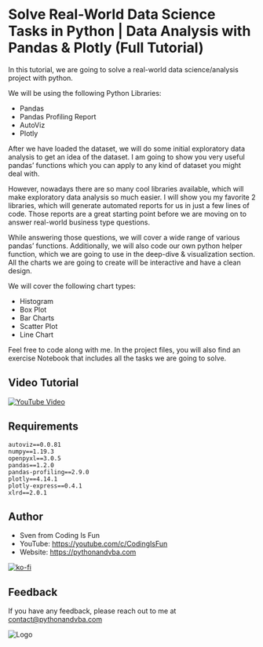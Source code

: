 
# Solve Real-World Data Science Tasks in Python | Data Analysis with Pandas & Plotly (Full Tutorial)

In this tutorial, we are going to solve a real-world data science/analysis project with python.

We will be using the following Python Libraries:
- Pandas
- Pandas Profiling Report
- AutoViz
- Plotly

After we have loaded the dataset, we will do some initial exploratory data analysis to get an idea of the dataset.
I am going to show you very useful pandas’ functions which you can apply to any kind of dataset you might deal with.

However, nowadays there are so many cool libraries available, which will make exploratory data analysis so much easier. I will show you my favorite 2 libraries, which will generate automated reports for us in just a few lines of code. 
Those reports are a great starting point before we are moving on to answer real-world business type questions.

While answering those questions, we will cover a wide range of various pandas’ functions. Additionally, we will also code our own python helper function, which we are going to use in the deep-dive & visualization section. All the charts we are going to create will be interactive and have a clean design.

We will cover the following chart types:
- Histogram
- Box Plot
- Bar Charts
- Scatter Plot
- Line Chart

Feel free to code along with me. In the project files, you will also find an exercise Notebook that includes all the tasks we are going to solve.

## Video Tutorial

[![YouTube Video](https://img.youtube.com/vi/ZI9T2O7XYxY/0.jpg)](https://youtu.be/ZI9T2O7XYxY)

## Requirements
```
autoviz==0.0.81
numpy==1.19.3
openpyxl==3.0.5
pandas==1.2.0
pandas-profiling==2.9.0
plotly==4.14.1
plotly-express==0.4.1
xlrd==2.0.1
```

## Author

- Sven from Coding Is Fun
- YouTube: https://youtube.com/c/CodingIsFun
- Website: https://pythonandvba.com

[![ko-fi](https://ko-fi.com/img/githubbutton_sm.svg)](https://ko-fi.com/X7X47Q0EG)

## Feedback

If you have any feedback, please reach out to me at contact@pythonandvba.com


![Logo](https://www.pythonandvba.com/banner-img)

